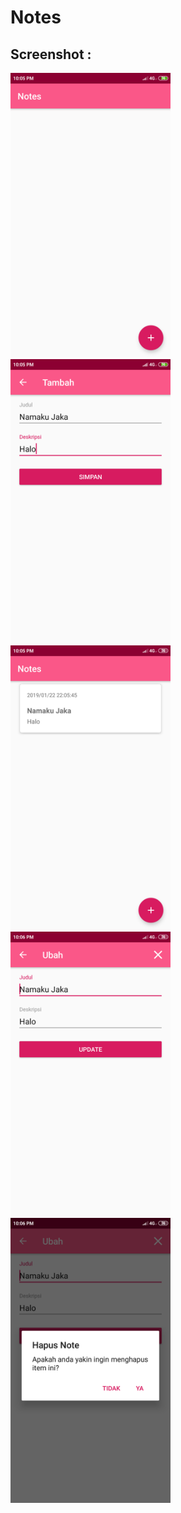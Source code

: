 # Notes

## Screenshot : 
<img src="https://github.com/16110279/Notes/blob/master/screenshot/empty.png" width="256">&nbsp;
<img src="https://github.com/16110279/Notes/blob/master/screenshot/tambah.png" width="256">&nbsp;
<img src="https://github.com/16110279/Notes/blob/master/screenshot/added.png" width="256">&nbsp;
<img src="https://github.com/16110279/Notes/blob/master/screenshot/ubah.png" width="256">&nbsp;
<img src="https://github.com/16110279/Notes/blob/master/screenshot/delete.png" width="256">
